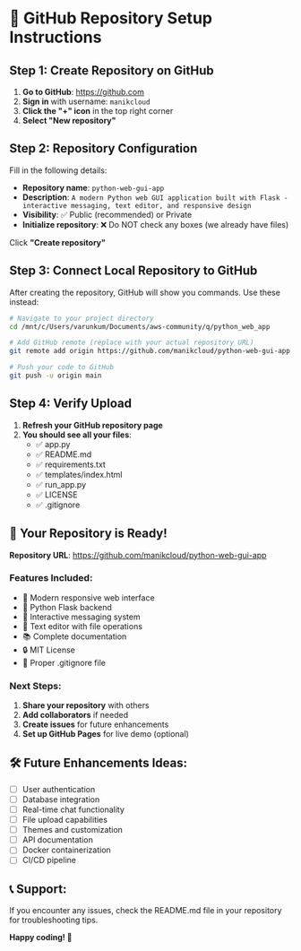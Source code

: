 # 🚀 GitHub Repository Setup Instructions

## Step 1: Create Repository on GitHub

1. **Go to GitHub**: https://github.com
2. **Sign in** with username: `manikcloud`
3. **Click the "+" icon** in the top right corner
4. **Select "New repository"**

## Step 2: Repository Configuration

Fill in the following details:

- **Repository name**: `python-web-gui-app`
- **Description**: `A modern Python web GUI application built with Flask - interactive messaging, text editor, and responsive design`
- **Visibility**: ✅ Public (recommended) or Private
- **Initialize repository**: ❌ Do NOT check any boxes (we already have files)

Click **"Create repository"**

## Step 3: Connect Local Repository to GitHub

After creating the repository, GitHub will show you commands. Use these instead:

```bash
# Navigate to your project directory
cd /mnt/c/Users/varunkum/Documents/aws-community/q/python_web_app

# Add GitHub remote (replace with your actual repository URL)
git remote add origin https://github.com/manikcloud/python-web-gui-app.git

# Push your code to GitHub
git push -u origin main
```

## Step 4: Verify Upload

1. **Refresh your GitHub repository page**
2. **You should see all your files**:
   - ✅ app.py
   - ✅ README.md
   - ✅ requirements.txt
   - ✅ templates/index.html
   - ✅ run_app.py
   - ✅ LICENSE
   - ✅ .gitignore

## 🎉 Your Repository is Ready!

**Repository URL**: https://github.com/manikcloud/python-web-gui-app

### Features Included:
- 📱 Modern responsive web interface
- 🐍 Python Flask backend
- 💬 Interactive messaging system
- 📝 Text editor with file operations
- 📚 Complete documentation
- 🔒 MIT License
- 🚫 Proper .gitignore file

### Next Steps:
1. **Share your repository** with others
2. **Add collaborators** if needed
3. **Create issues** for future enhancements
4. **Set up GitHub Pages** for live demo (optional)

## 🛠️ Future Enhancements Ideas:
- [ ] User authentication
- [ ] Database integration
- [ ] Real-time chat functionality
- [ ] File upload capabilities
- [ ] Themes and customization
- [ ] API documentation
- [ ] Docker containerization
- [ ] CI/CD pipeline

## 📞 Support:
If you encounter any issues, check the README.md file in your repository for troubleshooting tips.

**Happy coding! 🎊**

